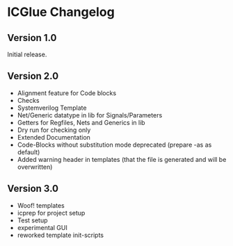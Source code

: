 # ICGlue Changelog
## Version 1.0
Initial release.

## Version 2.0
* Alignment feature for Code blocks
* Checks
* Systemverilog Template
* Net/Generic datatype in lib for Signals/Parameters
* Getters for Regfiles, Nets and Generics in lib
* Dry run for checking only
* Extended Documentation
* Code-Blocks without substitution mode deprecated (prepare -as as default)
* Added warning header in templates (that the file is generated and will be overwritten)

## Version 3.0
* Woof! templates
* icprep for project setup
* Test setup
* experimental GUI
* reworked template init-scripts
